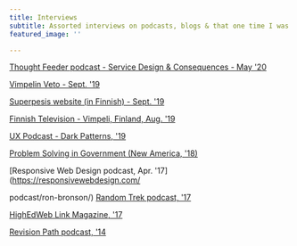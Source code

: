 ```yaml
---
title: Interviews
subtitle: Assorted interviews on podcasts, blogs & that one time I was on Finnish TV...
featured_image: ''

---
```

[Thought Feeder podcast - Service Design & Consequences - May '20](https://thoughtfeederpod.com/podcast/service-design-and-consequences/)

[Vimpelin Veto - Sept. '19](https://vimpelinveto.fi/uutiset/detail/pesaepallo/3046-ron-bronson-toteutti-veto-haaveensa)

[Superpesis website (in Finnish) - Sept. '19](https://www.superpesis.fi/uutiset/yhdysvaltalainen-ron-bronson-toteutti-unelmansa-ja-matkusti-suomeen-katsomaan-pesapalloa/)

[Finnish Television - Vimpeli, Finland, Aug. '19](https://www.youtube.com/watch?v=0sLQu_HUbAM)

[UX Podcast - Dark Patterns, '19](https://drunkenux.com/podcast/dux41/) 

[Problem Solving in Government (New America, '18)](https://www.newamerica.org/public-interest-technology/reports/problem-solving-government/this-is-everyones-work/) 

[Responsive Web Design podcast, Apr. '17](https://responsivewebdesign.com/

podcast/ron-bronson/)
[Random Trek podcast, '17](https://www.theincomparable.com/randomtrek/145/)

[HighEdWeb Link Magazine, '17](https://link.highedweb.org/2017/01/six-questions-with-ron-bronson/)

[Revision Path podcast, '14](http://revisionpath.com/ron-bronson/)